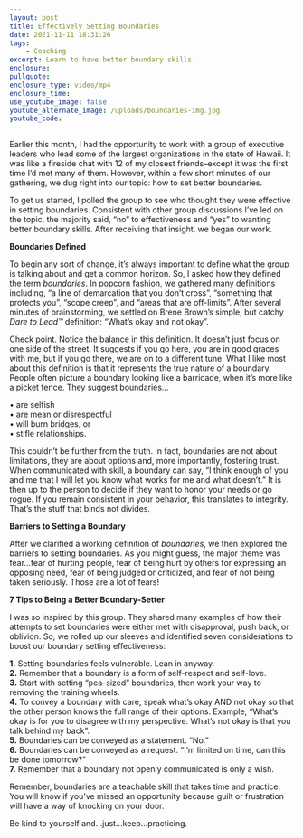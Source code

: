 ```yaml
---
layout: post
title: Effectively Setting Boundaries
date: 2021-11-11 18:31:26
tags:
    - Coaching
excerpt: Learn to have better boundary skills.
enclosure:
pullquote:
enclosure_type: video/mp4
enclosure_time:
use_youtube_image: false
youtube_alternate_image: /uploads/boundaries-img.jpg
youtube_code:
---
```

Earlier this month, I had the opportunity to work with a group of executive leaders who lead some of the largest organizations in the state of Hawaii. It was like a fireside chat with 12 of my closest friends–except it was the first time I’d met many of them. However, within a few short minutes of our gathering, we dug right into our topic: how to set better boundaries.

To get us started, I polled the group to see who thought they were effective in setting boundaries. Consistent with other group discussions I’ve led on the topic, the majority said, “no” to effectiveness and “yes” to wanting better boundary skills. After receiving that insight, we began our work.

**Boundaries Defined**

To begin any sort of change, it’s always important to define what the group is talking about and get a common horizon. So, I asked how they defined the term *boundaries*. In popcorn fashion, we gathered many definitions including, “a line of demarcation that you don’t cross”, “something that protects you”, “scope creep”, and “areas that are off-limits”. After several minutes of brainstorming, we settled on Brene Brown’s simple, but catchy *Dare to Lead™* definition: “What’s okay and not okay”.

Check point. Notice the balance in this definition. It doesn’t just focus on one side of the street. It suggests if you go here, you are in good graces with me, but if you go there, we are on to a different tune. What I like most about this definition is that it represents the true nature of a boundary. People often picture a boundary looking like a barricade, when it’s more like a picket fence. They suggest boundaries…

• are selfish<br>• are mean or disrespectful<br>• will burn bridges, or<br>• stifle relationships.

This couldn’t be further from the truth. In fact, boundaries are not about limitations, they are about options and, more importantly, fostering trust. When communicated with skill, a boundary can say, “I think enough of you and me that I will let you know what works for me and what doesn’t.” It is then up to the person to decide if they want to honor your needs or go rogue. If you remain consistent in your behavior, this translates to integrity. That’s the stuff that binds not divides.

**Barriers to Setting a Boundary**

After we clarified a working definition of *boundaries*, we then explored the barriers to setting boundaries. As you might guess, the major theme was fear…fear of hurting people, fear of being hurt by others for expressing an opposing need, fear of being judged or criticized, and fear of not being taken seriously. Those are a lot of fears\!

**7 Tips to Being a Better Boundary-Setter**

I was so inspired by this group. They shared many examples of how their attempts to set boundaries were either met with disapproval, push back, or oblivion. So, we rolled up our sleeves and identified seven considerations to boost our boundary setting effectiveness:

**1\.** Setting boundaries feels vulnerable. Lean in anyway.<br>**2\.** Remember that a boundary is a form of self-respect and self-love.<br>**3\.** Start with setting “pea-sized” boundaries, then work your way to removing the training wheels.<br>**4\.** To convey a boundary with care, speak what’s okay AND not okay so that the other person knows the full range of their options. Example, “What’s okay is for you to disagree with my perspective. What’s not okay is that you talk behind my back”.<br>**5\.** Boundaries can be conveyed as a statement. “No.”<br>**6\.** Boundaries can be conveyed as a request. “I’m limited on time, can this be done tomorrow?”<br>**7\.** Remember that a boundary not openly communicated is only a wish.

Remember, boundaries are a teachable skill that takes time and practice. You will know if you’ve missed an opportunity because guilt or frustration will have a way of knocking on your door.

Be kind to yourself and…just…keep…practicing.
